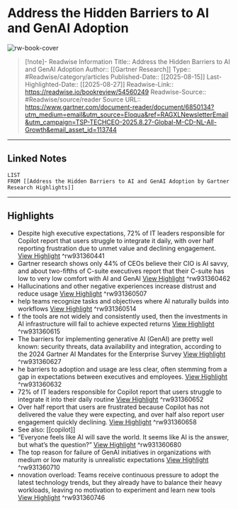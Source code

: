 # Address the Hidden Barriers to AI and GenAI Adoption

![rw-book-cover](https://readwise-assets.s3.amazonaws.com/static/images/article4.6bc1851654a0.png)
<br>
>[!note]- Readwise Information
>Title:: Address the Hidden Barriers to AI and GenAI Adoption
>Author:: [[Gartner Research]]
>Type:: #Readwise/category/articles
>Published-Date:: [[2025-08-15]]
>Last-Highlighted-Date:: [[2025-08-27]]
>Readwise-Link:: https://readwise.io/bookreview/54560249
>Readwise-Source:: #Readwise/source/reader
>Source URL:: https://www.gartner.com/document-reader/document/6850134?utm_medium=email&utm_source=Eloqua&ref=RAGXLNewsletterEmail&utm_campaign=TSP-TECHCEO-2025.8.27-Global-M-CD-NL-All-Growth&email_asset_id=113744
--- 

## Linked Notes
```dataview
LIST
FROM [[Address the Hidden Barriers to AI and GenAI Adoption by Gartner Research Highlights]]
```

---

## Highlights
- Despite high executive expectations, 72% of IT leaders responsible for Copilot report that users struggle to integrate it daily, with over half reporting frustration due to unmet value and declining engagement. [View Highlight](https://readwise.io/open/931360441) ^rw931360441
- Gartner research shows only 44% of CEOs believe their CIO is AI savvy, and about two-fifths of C-suite executives report that their C-suite has low to very low comfort with AI and GenAI [View Highlight](https://readwise.io/open/931360462) ^rw931360462
- Hallucinations and other negative experiences increase distrust and reduce usage [View Highlight](https://readwise.io/open/931360507) ^rw931360507
- help teams recognize tasks and objectives where AI naturally builds into workflows [View Highlight](https://readwise.io/open/931360514) ^rw931360514
- f the tools are not widely and consistently used, then the investments in AI infrastructure will fail to achieve expected returns [View Highlight](https://readwise.io/open/931360615) ^rw931360615
- The barriers for implementing generative AI (GenAI) are pretty well known: security threats, data availability and integration, according to the 2024 Gartner AI Mandates for the Enterprise Survey [View Highlight](https://readwise.io/open/931360627) ^rw931360627
- he barriers to adoption and usage are less clear, often stemming from a gap in expectations between executives and employees. [View Highlight](https://readwise.io/open/931360632) ^rw931360632
- 72% of IT leaders responsible for Copilot report that users struggle to integrate it into their daily routine [View Highlight](https://readwise.io/open/931360652) ^rw931360652
- Over half report that users are frustrated because Copilot has not delivered the value they were expecting, and over half also report user engagement quickly declining. [View Highlight](https://readwise.io/open/931360658) ^rw931360658 
- See also: [[copilot]] 
- “Everyone feels like AI will save the world. It seems like AI is the answer, but what’s the question?” [View Highlight](https://readwise.io/open/931360680) ^rw931360680
- The top reason for failure of GenAI initiatives in organizations with medium or low maturity is unrealistic expectations [View Highlight](https://readwise.io/open/931360710) ^rw931360710
- nnovation overload: Teams receive continuous pressure to adopt the latest technology trends, but they already have to balance their heavy workloads, leaving no motivation to experiment and learn new tools [View Highlight](https://readwise.io/open/931360746) ^rw931360746
